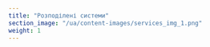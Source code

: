 ```yaml
---
title: "Розподілені системи"
section_image: "/ua/content-images/services_img_1.png"
weight: 1
---
```

